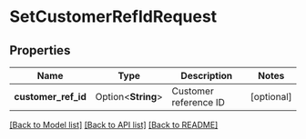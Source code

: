 # SetCustomerRefIdRequest

## Properties

Name | Type | Description | Notes
------------ | ------------- | ------------- | -------------
**customer_ref_id** | Option<**String**> | Customer reference ID | [optional]

[[Back to Model list]](../README.md#documentation-for-models) [[Back to API list]](../README.md#documentation-for-api-endpoints) [[Back to README]](../README.md)


